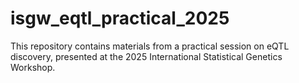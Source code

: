 # isgw_eqtl_practical_2025
This repository contains materials from a practical session on eQTL discovery, presented at the 2025 International Statistical Genetics Workshop.
